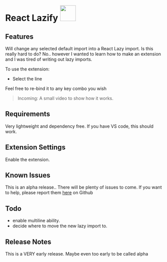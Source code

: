 # React Lazify <image src="https://raw.githubusercontent.com/jpwallace22/react-lazify/main/src/assets/react-lazy.png" width="50px">

## Features

Will change any selected default import into a React Lazy import. Is this really hard to do? No.. however I wanted to learn how to make an extension and I was tired of writing out lazy imports.

To use the extension:

- Select the line

Feel free to re-bind it to any key combo you wish

> Incoming: A small video to show how it works.

## Requirements

Very lightweight and dependency free. If you have VS code, this should work.

## Extension Settings

Enable the extension.

## Known Issues

This is an alpha release.. There will be plenty of issues to come. If you want to help, please report them [here](https://github.com/jpwallace22/react-lazify/issues) on Github

## Todo

- enable multiline ability.
- decide where to move the new lazy import to.

## Release Notes

This is a VERY early release. Maybe even too early to be called alpha
